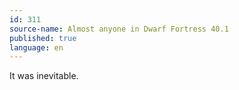 ```yaml
---
id: 311
source-name: Almost anyone in Dwarf Fortress 40.1
published: true
language: en
---
```

It was inevitable.
